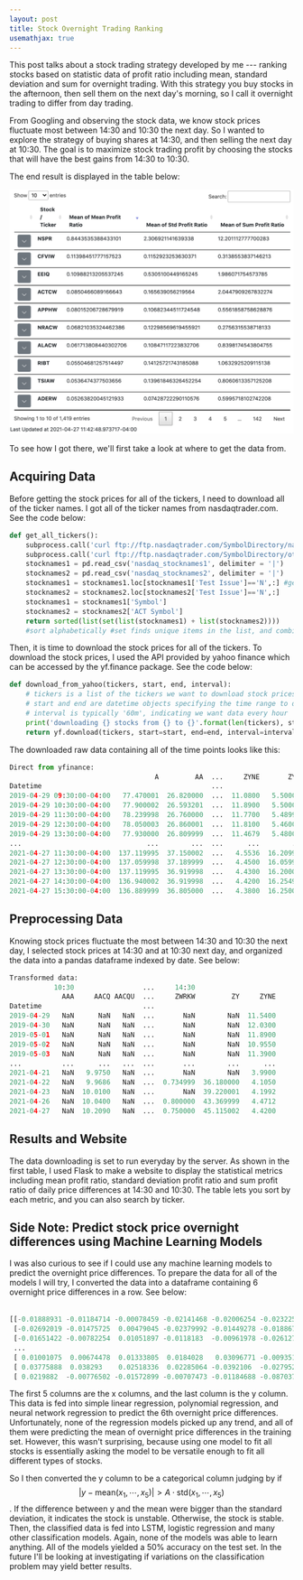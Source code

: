 ```yaml
---
layout: post
title: Stock Overnight Trading Ranking
usemathjax: true
---
```



This post talks about a stock trading strategy developed by me --- ranking stocks based on statistic data of profit ratio including mean, standard deviation and sum for overnight trading. With this strategy you buy stocks in the afternoon, then sell them on the next day's morning, so I call it overnight trading to differ from day trading. 

From Googling and observing the stock data, we know stock prices fluctuate most between 14:30 and 10:30 the next day. So I wanted to explore the strategy of buying shares at 14:30, and then selling the next day at 10:30. The goal is to maximize stock trading profit by choosing the stocks that will have the best gains from 14:30 to 10:30. 

The end result is displayed in the table below:

![Table of Ranked Stock Data Analysis](/public/images/stock_table_screenshot.png)

To see how I got there, we'll first take a look at where to get the data from.

## Acquiring Data

Before getting the stock prices for all of the tickers, I need to download all of the ticker names. I got all of the ticker names from nasdaqtrader.com. See the code below:

```python
def get_all_tickers():
    subprocess.call('curl ftp://ftp.nasdaqtrader.com/SymbolDirectory/nasdaqlisted.txt > nasdaq_stocknames1', shell = True)
    subprocess.call('curl ftp://ftp.nasdaqtrader.com/SymbolDirectory/otherlisted.txt > nasdaq_stocknames2', shell = True)
    stocknames1 = pd.read_csv('nasdaq_stocknames1', delimiter = '|')
    stocknames2 = pd.read_csv('nasdaq_stocknames2', delimiter = '|')
    stocknames1 = stocknames1.loc[stocknames1['Test Issue']=='N',:] #get rid of Test Issue = Y
    stocknames2 = stocknames2.loc[stocknames2['Test Issue']=='N',:]
    stocknames1 = stocknames1['Symbol']
    stocknames2 = stocknames2['ACT Symbol']
    return sorted(list(set(list(stocknames1) + list(stocknames2)))) 
    #sort alphabetically #set finds unique items in the list, and combine them together
```
<!-- <script src="https://gist.github.com/jingwenlin/b406450811b312a906bb88fe4e836f1b.js"></script> -->

Then, it is time to download the stock prices for all of the tickers. To download the stock prices, I used the API provided by yahoo finance which can be accessed by the yf.finance package. See the code below:

```python
def download_from_yahoo(tickers, start, end, interval):
    # tickers is a list of the tickers we want to download stock prices for
    # start and end are datetime objects specifying the time range to download
    # interval is typically '60m', indicating we want data every hour
    print('downloading {} stocks from {} to {}'.format(len(tickers), start, end))
    return yf.download(tickers, start=start, end=end, interval=interval)
```
<!-- <script src="https://gist.github.com/jingwenlin/6ecd4ad2a76ba37032b2ca824a9afda8.js"></script>
 -->
The downloaded raw data containing all of the time points looks like this:

```python
Direct from yfinance:
                                    A         AA  ...     ZYNE       ZYXI
Datetime                                          ...                    
2019-04-29 09:30:00-04:00   77.470001  26.820000  ...  11.0800   5.500000
2019-04-29 10:30:00-04:00   77.900002  26.593201  ...  11.8900   5.500000
2019-04-29 11:30:00-04:00   78.239998  26.760000  ...  11.7700   5.489900
2019-04-29 12:30:00-04:00   78.050003  26.860001  ...  11.8100   5.460000
2019-04-29 13:30:00-04:00   77.930000  26.809999  ...  11.4679   5.480000
...                               ...        ...  ...      ...        ...
2021-04-27 11:30:00-04:00  137.119995  37.150002  ...   4.5536  16.209999
2021-04-27 12:30:00-04:00  137.059998  37.189999  ...   4.4500  16.059999
2021-04-27 13:30:00-04:00  137.119995  36.919998  ...   4.4300  16.200001
2021-04-27 14:30:00-04:00  136.940002  36.919998  ...   4.4200  16.254999
2021-04-27 15:30:00-04:00  136.889999  36.805000  ...   4.3800  16.250000
```
<!-- <script src="https://gist.github.com/jingwenlin/e697f68c53596a99cb46147fb69b4797.js"></script> -->

## Preprocessing Data

Knowing stock prices fluctuate the most between 14:30 and 10:30 the next day, I selected stock prices at 14:30 and at 10:30 next day, and organized the data into a pandas dataframe indexed by date. See below:

```python
Transformed data:
           10:30                 ...     14:30                    
             AAA     AACQ AACQU  ...     ZWRKW         ZY     ZYNE
Datetime                         ...                              
2019-04-29   NaN      NaN   NaN  ...       NaN        NaN  11.5400
2019-04-30   NaN      NaN   NaN  ...       NaN        NaN  12.0300
2019-05-01   NaN      NaN   NaN  ...       NaN        NaN  11.8900
2019-05-02   NaN      NaN   NaN  ...       NaN        NaN  10.9550
2019-05-03   NaN      NaN   NaN  ...       NaN        NaN  11.3900
...          ...      ...   ...  ...       ...        ...      ...
2021-04-21   NaN   9.9750   NaN  ...       NaN        NaN   3.9900
2021-04-22   NaN   9.9686   NaN  ...  0.734999  36.180000   4.1050
2021-04-23   NaN  10.0100   NaN  ...       NaN  39.220001   4.1992
2021-04-26   NaN  10.0400   NaN  ...  0.800000  43.369999   4.4712
2021-04-27   NaN  10.2090   NaN  ...  0.750000  45.115002   4.4200
```
<!-- <script src="https://gist.github.com/jingwenlin/470ff2da455e71aad4e8c4c360874277.js"></script> -->

## Results and Website

The data downloading is set to run everyday by the server. As shown in the first table, I used Flask to make a website to display the statistical metrics including mean profit ratio, standard deviation profit ratio and sum profit ratio of daily price differences at 14:30 and 10:30. The table lets you sort by each metric, and you can also search by ticker.

## Side Note: Predict stock price overnight differences using Machine Learning Models

I was also curious to see if I could use any machine learning models to predict the overnight price differences. To prepare the data for all of the models I will try, I converted the data into a dataframe containing 6 overnight price differences in a row. See below:

```python

[[-0.01888931 -0.01184714 -0.00078459 -0.02141468 -0.02006254 -0.0232252 ]
 [-0.02692019 -0.01475725  0.00479045 -0.02379992 -0.01449278 -0.0188679 ]
 [-0.01651422 -0.00782254  0.01051897 -0.0118183  -0.00961978 -0.0261278 ]
 ...
 [ 0.01001075  0.00674478  0.01333805  0.0184028   0.03096771 -0.00935147]
 [ 0.03775888  0.038293    0.02518336  0.02285064 -0.0392106  -0.02795211]
 [ 0.0219882  -0.00776502 -0.01572899 -0.00707473 -0.01184688 -0.08703708]]
```
<!-- <script src="https://gist.github.com/donald-pinckney/067cc1d2f5389730bad9fa22b71bab38.js"></script> -->

The first 5 columns are the x columns, and the last column is the y column. This data is fed into simple linear regression, polynomial regression, and neural network regression to predict the 6th overnight price differences. Unfortunately, none of the regression models picked up any trend, and all of them were predicting the mean of overnight price differences in the training set. However, this wasn't surprising, because using one model to fit all stocks is essentially asking the model to be versatile enough to fit all different types of stocks.

So I then converted the y column to be a categorical column judging by if $$ \lvert y-\mathrm{mean}(x_1, \cdots ,x_5) \rvert > A \cdot \mathrm{std}(x_1, \cdots, x_5) $$. If the difference between y and the mean were bigger than the standard deviation, it indicates the stock is unstable. Otherwise, the stock is stable. Then, the classified data is fed into LSTM, logistic regression and many other classification models. Again, none of the models was able to learn anything. All of the models yielded a 50% accuracy on the test set. In the future I'll be looking at investigating if variations on the classification problem may yield better results.

